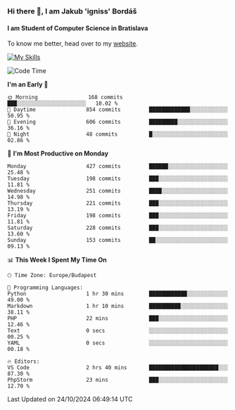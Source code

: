 ### Hi there 👋, I am Jakub 'igniss' Bordáš

#### I am Student of Computer Science in Bratislava
To know me better, head over to my [website](https://bordas.sk).

[![My Skills](https://skillicons.dev/icons?i=js,html,css,figma,svelte,java,kotlin,python,postgresql,typescript,nest,nodejs)](https://bordas.sk)


<!--START_SECTION:waka-->
![Code Time](http://img.shields.io/badge/Code%20Time-1%2C549%20hrs%2026%20mins-blue)

**I'm an Early 🐤** 

```text
🌞 Morning                168 commits         ███░░░░░░░░░░░░░░░░░░░░░░   10.02 % 
🌆 Daytime                854 commits         █████████████░░░░░░░░░░░░   50.95 % 
🌃 Evening                606 commits         █████████░░░░░░░░░░░░░░░░   36.16 % 
🌙 Night                  48 commits          █░░░░░░░░░░░░░░░░░░░░░░░░   02.86 % 
```
📅 **I'm Most Productive on Monday** 

```text
Monday                   427 commits         ██████░░░░░░░░░░░░░░░░░░░   25.48 % 
Tuesday                  198 commits         ███░░░░░░░░░░░░░░░░░░░░░░   11.81 % 
Wednesday                251 commits         ████░░░░░░░░░░░░░░░░░░░░░   14.98 % 
Thursday                 221 commits         ███░░░░░░░░░░░░░░░░░░░░░░   13.19 % 
Friday                   198 commits         ███░░░░░░░░░░░░░░░░░░░░░░   11.81 % 
Saturday                 228 commits         ███░░░░░░░░░░░░░░░░░░░░░░   13.60 % 
Sunday                   153 commits         ██░░░░░░░░░░░░░░░░░░░░░░░   09.13 % 
```


📊 **This Week I Spent My Time On** 

```text
🕑︎ Time Zone: Europe/Budapest

💬 Programming Languages: 
Python                   1 hr 30 mins        ████████████░░░░░░░░░░░░░   49.00 % 
Markdown                 1 hr 10 mins        ██████████░░░░░░░░░░░░░░░   38.11 % 
PHP                      22 mins             ███░░░░░░░░░░░░░░░░░░░░░░   12.46 % 
Text                     0 secs              ░░░░░░░░░░░░░░░░░░░░░░░░░   00.25 % 
YAML                     0 secs              ░░░░░░░░░░░░░░░░░░░░░░░░░   00.18 % 

🔥 Editors: 
VS Code                  2 hrs 40 mins       ██████████████████████░░░   87.30 % 
PhpStorm                 23 mins             ███░░░░░░░░░░░░░░░░░░░░░░   12.70 % 
```


 Last Updated on 24/10/2024 06:49:14 UTC
<!--END_SECTION:waka-->
